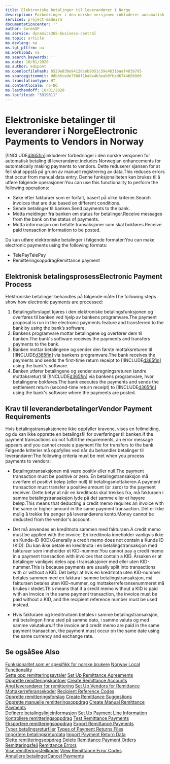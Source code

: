 ```yaml
---
title: Elektroniske betalinger til leverandører i Norge
description: Forbedringer i den norske versjonen inkluderer automatisk betaling til leverandører.
services: project-madeira
documentationcenter: ''
author: SorenGP
ms.service: dynamics365-business-central
ms.topic: article
ms.devlang: na
ms.tgt_pltfrm: na
ms.workload: na
ms.search.keywords: ''
ms.date: 10/01/2020
ms.author: edupont
ms.openlocfilehash: b529e838e94128ceb9951c59e4b31baaf483b795
ms.sourcegitcommit: ddbb5cede750df1baba4b3eab8fbed6744b5b9d6
ms.translationtype: HT
ms.contentlocale: nb-NO
ms.lasthandoff: 10/01/2020
ms.locfileid: "3919811"
---
```

# <a name="electronic-payments-to-vendors-in-norway"></a><span data-ttu-id="9cb3d-103">Elektroniske betalinger til leverandører i Norge</span><span class="sxs-lookup"><span data-stu-id="9cb3d-103">Electronic Payments to Vendors in Norway</span></span>
[!INCLUDE[d365fin](../../includes/d365fin_md.md)]<span data-ttu-id="9cb3d-104">inkluderer forbedringer i den norske versjonen for automatisk betaling til leverandører.</span><span class="sxs-lookup"><span data-stu-id="9cb3d-104">includes Norwegian enhancements for automatically making payments to vendors.</span></span> <span data-ttu-id="9cb3d-105">Dette reduserer sjansen for at feil skal oppstå på grunn av manuell registrering av data.</span><span class="sxs-lookup"><span data-stu-id="9cb3d-105">This reduces errors that occur from manual data entry.</span></span> <span data-ttu-id="9cb3d-106">Denne funksjonaliteten kan brukes til å utføre følgende operasjoner:</span><span class="sxs-lookup"><span data-stu-id="9cb3d-106">You can use this functionality to perform the following operations:</span></span>  

- <span data-ttu-id="9cb3d-107">Søke etter fakturaer som er forfalt, basert på ulike kriterier.</span><span class="sxs-lookup"><span data-stu-id="9cb3d-107">Search invoices that are due based on different conditions.</span></span>  
- <span data-ttu-id="9cb3d-108">Sende betalinger til banken.</span><span class="sxs-lookup"><span data-stu-id="9cb3d-108">Send payments to the bank.</span></span>  
- <span data-ttu-id="9cb3d-109">Motta meldinger fra banken om status for betalinger.</span><span class="sxs-lookup"><span data-stu-id="9cb3d-109">Receive messages from the bank on the status of payments.</span></span>  
- <span data-ttu-id="9cb3d-110">Motta informasjon om betalte transaksjoner som skal bokføres.</span><span class="sxs-lookup"><span data-stu-id="9cb3d-110">Receive paid transaction information to be posted.</span></span>  

<span data-ttu-id="9cb3d-111">Du kan utføre elektroniske betalinger i følgende formater:</span><span class="sxs-lookup"><span data-stu-id="9cb3d-111">You can make electronic payments using the following formats:</span></span>  

- <span data-ttu-id="9cb3d-112">TelePay</span><span class="sxs-lookup"><span data-stu-id="9cb3d-112">TelePay</span></span>  
- <span data-ttu-id="9cb3d-113">Remitteringsoppdrag</span><span class="sxs-lookup"><span data-stu-id="9cb3d-113">Remittance payment</span></span>  

## <a name="electronic-payment-process"></a><span data-ttu-id="9cb3d-114">Elektronisk betalingsprosess</span><span class="sxs-lookup"><span data-stu-id="9cb3d-114">Electronic Payment Process</span></span>  
<span data-ttu-id="9cb3d-115">Elektroniske betalinger behandles på følgende måte:</span><span class="sxs-lookup"><span data-stu-id="9cb3d-115">The following steps show how electronic payments are processed:</span></span>  

1.  <span data-ttu-id="9cb3d-116">Betalingsforslaget kjøres i den elektroniske betalingsfunksjonen og overføres til banken ved hjelp av bankens programvare.</span><span class="sxs-lookup"><span data-stu-id="9cb3d-116">The payment proposal is run in the electronic payments feature and transferred to the bank by using the bank’s software.</span></span>  
2.  <span data-ttu-id="9cb3d-117">Bankens programvare mottar betalingene og overfører dem til banken.</span><span class="sxs-lookup"><span data-stu-id="9cb3d-117">The bank's software receives the payments and transfers payments to the bank.</span></span>  
3.  <span data-ttu-id="9cb3d-118">Banken mottar betalingene og sender den første mottaksreturen til [!INCLUDE[d365fin](../../includes/d365fin_md.md)] via bankens programvare.</span><span class="sxs-lookup"><span data-stu-id="9cb3d-118">The bank receives the payments and sends the first-time return receipt to [!INCLUDE[d365fin](../../includes/d365fin_md.md)] using the bank's software.</span></span>  
4.  <span data-ttu-id="9cb3d-119">Banken utfører betalingene og sender avregningsreturen (andre mottaksretur) til [!INCLUDE[d365fin](../../includes/d365fin_md.md)] via bankens programvare, hvor betalingene bokføres.</span><span class="sxs-lookup"><span data-stu-id="9cb3d-119">The bank executes the payments and sends the settlement return (second-time return receipt) to [!INCLUDE[d365fin](../../includes/d365fin_md.md)] using the bank's software where the payments are posted.</span></span>  

## <a name="vendor-payment-requirements"></a><span data-ttu-id="9cb3d-120">Krav til leverandørbetalinger</span><span class="sxs-lookup"><span data-stu-id="9cb3d-120">Vendor Payment Requirements</span></span>  
<span data-ttu-id="9cb3d-121">Hvis betalingstransaksjonene ikke oppfyller kravene, vises en feilmelding, og du kan ikke opprette en betalingsfil for overføringer til banken.</span><span class="sxs-lookup"><span data-stu-id="9cb3d-121">If the payment transactions do not fulfill the requirements, an error message appears and you cannot create a payment file for transfers to the bank.</span></span> <span data-ttu-id="9cb3d-122">Følgende kriterier må oppfylles ved når du behandler betalinger til leverandører:</span><span class="sxs-lookup"><span data-stu-id="9cb3d-122">The following criteria must be met when you process payments to vendors:</span></span>  

- <span data-ttu-id="9cb3d-123">Betalingstransaksjonen må være positiv eller null.</span><span class="sxs-lookup"><span data-stu-id="9cb3d-123">The payment transaction must be positive or zero.</span></span> <span data-ttu-id="9cb3d-124">En betalingstransaksjon må overføre et positivt beløp (eller null) til betalingsmottakeren.</span><span class="sxs-lookup"><span data-stu-id="9cb3d-124">A payment transaction must transfer a positive amount (or zero) to the payment receiver.</span></span> <span data-ttu-id="9cb3d-125">Dette betyr at når en kreditnota skal trekkes fra, må fakturaen i samme betalingstransaksjon lyde på det samme eller et høyere beløp.</span><span class="sxs-lookup"><span data-stu-id="9cb3d-125">This means that deducting a credit memo requires an invoice with the same or higher amount in the same payment transaction.</span></span> <span data-ttu-id="9cb3d-126">Det er ikke mulig å trekke fra penger på leverandørens konto.</span><span class="sxs-lookup"><span data-stu-id="9cb3d-126">Money cannot be deducted from the vendor's account.</span></span>  

- <span data-ttu-id="9cb3d-127">Det må anvendes en kreditnota sammen med fakturaen.</span><span class="sxs-lookup"><span data-stu-id="9cb3d-127">A credit memo must be applied with the invoice.</span></span> <span data-ttu-id="9cb3d-128">En kreditnota inneholder vanligvis ikke en Kunde-ID (KID).</span><span class="sxs-lookup"><span data-stu-id="9cb3d-128">Generally a credit memo does not contain a Kunde ID (KID).</span></span> <span data-ttu-id="9cb3d-129">Du kan ikke betale en kreditnota i en betalingstransaksjon med fakturaer som inneholder et KID-nummer.</span><span class="sxs-lookup"><span data-stu-id="9cb3d-129">You cannot pay a credit memo in a payment transaction with invoices that contain a KID.</span></span> <span data-ttu-id="9cb3d-130">Årsaken er at betalinger vanligvis deles opp i transaksjoner med eller uten KID-nummer.</span><span class="sxs-lookup"><span data-stu-id="9cb3d-130">This is because payments are usually split into transactions with or without a KID.</span></span> <span data-ttu-id="9cb3d-131">Det betyr at hvis en kreditnota uten KID-nummer betales sammen med en faktura i samme betalingstransaksjon, må fakturaen betales uten KID-nummer, og mottakerreferansenummeret må brukes i stedet.</span><span class="sxs-lookup"><span data-stu-id="9cb3d-131">This means that if a credit memo without a KID is paid with an invoice in the same payment transaction, the invoice must be paid without a KID, and the recipient reference number must be used instead.</span></span>  

- <span data-ttu-id="9cb3d-132">Hvis fakturaen og kreditnotaen betales i samme betalingstransaksjon, må betalingen finne sted på samme dato, i samme valuta og med samme valutakurs.</span><span class="sxs-lookup"><span data-stu-id="9cb3d-132">If the invoice and credit memo are paid in the same payment transaction, the payment must occur on the same date using the same currency and exchange rate.</span></span>  

## <a name="see-also"></a><span data-ttu-id="9cb3d-133">Se også</span><span class="sxs-lookup"><span data-stu-id="9cb3d-133">See Also</span></span>  
 <span data-ttu-id="9cb3d-134">[Funksjonalitet som er spesifikk for norske brukere](norway-local-functionality.md) </span><span class="sxs-lookup"><span data-stu-id="9cb3d-134">[Norway Local Functionality](norway-local-functionality.md) </span></span>  
 <span data-ttu-id="9cb3d-135">[Sette opp remitteringsavtaler](how-to-set-up-remittance-agreements.md) </span><span class="sxs-lookup"><span data-stu-id="9cb3d-135">[Set Up Remittance Agreements](how-to-set-up-remittance-agreements.md) </span></span>  
 <span data-ttu-id="9cb3d-136">[Opprette remitteringskontoer](how-to-create-remittance-accounts.md) </span><span class="sxs-lookup"><span data-stu-id="9cb3d-136">[Create Remittance Accounts](how-to-create-remittance-accounts.md) </span></span>  
 <span data-ttu-id="9cb3d-137">[Angi leverandører for remittering](how-to-set-up-vendors-for-remittance.md) </span><span class="sxs-lookup"><span data-stu-id="9cb3d-137">[Set Up Vendors for Remittance](how-to-set-up-vendors-for-remittance.md) </span></span>  
 <span data-ttu-id="9cb3d-138">[Mottakerreferansekoder](recipient-reference-codes.md) </span><span class="sxs-lookup"><span data-stu-id="9cb3d-138">[Recipient Reference Codes](recipient-reference-codes.md) </span></span>  
 <span data-ttu-id="9cb3d-139">[Opprette remitteringsforslag](how-to-create-remittance-suggestions.md) </span><span class="sxs-lookup"><span data-stu-id="9cb3d-139">[Create Remittance Suggestions](how-to-create-remittance-suggestions.md) </span></span>  
 <span data-ttu-id="9cb3d-140">[Opprette manuelle remitteringsoppdrag](how-to-create-manual-remittance-payments.md) </span><span class="sxs-lookup"><span data-stu-id="9cb3d-140">[Create Manual Remittance Payments](how-to-create-manual-remittance-payments.md) </span></span>  
 <span data-ttu-id="9cb3d-141">[Definere betalingslinjeinformasjon](how-to-set-up-payment-line-information.md) </span><span class="sxs-lookup"><span data-stu-id="9cb3d-141">[Set Up Payment Line Information](how-to-set-up-payment-line-information.md) </span></span>  
 <span data-ttu-id="9cb3d-142">[Kontrollere remitteringsoppdrag](how-to-test-remittance-payments.md) </span><span class="sxs-lookup"><span data-stu-id="9cb3d-142">[Test Remittance Payments](how-to-test-remittance-payments.md) </span></span>  
 <span data-ttu-id="9cb3d-143">[Eksportere remitteringsoppdrag](how-to-export-remittance-payments.md) </span><span class="sxs-lookup"><span data-stu-id="9cb3d-143">[Export Remittance Payments](how-to-export-remittance-payments.md) </span></span>  
 <span data-ttu-id="9cb3d-144">[Typer betalingsreturfiler](types-of-payment-returns-files.md) </span><span class="sxs-lookup"><span data-stu-id="9cb3d-144">[Types of Payment Returns Files](types-of-payment-returns-files.md) </span></span>  
 <span data-ttu-id="9cb3d-145">[Importere betalingsreturdata](how-to-import-payment-return-data.md) </span><span class="sxs-lookup"><span data-stu-id="9cb3d-145">[Import Payment Return Data](how-to-import-payment-return-data.md) </span></span>  
 <span data-ttu-id="9cb3d-146">[Slette remitteringsoppdrag](how-to-delete-remittance-payment-orders.md) </span><span class="sxs-lookup"><span data-stu-id="9cb3d-146">[Delete Remittance Payment Orders](how-to-delete-remittance-payment-orders.md) </span></span>  
 <span data-ttu-id="9cb3d-147">[Remitteringsfeil](remittance-errors.md) </span><span class="sxs-lookup"><span data-stu-id="9cb3d-147">[Remittance Errors](remittance-errors.md) </span></span>  
 <span data-ttu-id="9cb3d-148">[Vise remitteringsfeilkoder](how-to-view-remittance-error-codes.md) </span><span class="sxs-lookup"><span data-stu-id="9cb3d-148">[View Remittance Error Codes](how-to-view-remittance-error-codes.md) </span></span>  
 [<span data-ttu-id="9cb3d-149">Annullere betalinger</span><span class="sxs-lookup"><span data-stu-id="9cb3d-149">Cancel Payments</span></span>](how-to-cancel-payments.md)
